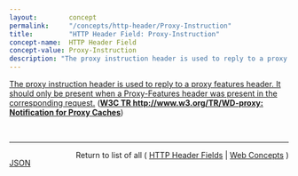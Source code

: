 ```yaml
---
layout:        concept
permalink:     "/concepts/http-header/Proxy-Instruction"
title:         "HTTP Header Field: Proxy-Instruction"
concept-name:  HTTP Header Field
concept-value: Proxy-Instruction
description: "The proxy instruction header is used to reply to a proxy features header. It should only be present when a Proxy-Features header was present in the corresponding request."
---
```


[The proxy instruction header is used to reply to a proxy features header. It should only be present when a Proxy-Features header was present in the corresponding request.](http://www.w3.org/TR/WD-proxy "Read documentation for HTTP Header Field &#34;Proxy-Instruction&#34;") (**[W3C TR http://www.w3.org/TR/WD-proxy: Notification for Proxy Caches](/specs/W3C/TR/WD-proxy "A mechanism to enable better functioning of proxies is proposed. This mechanism allows proxies to inform a remote server about transactions performed using the cache and for servers to inform proxies when data becomes stale.")**)

<br/>
<hr/>

<p style="float : left"><a href="./Proxy-Instruction.json" title="JSON representing this particular Web Concept value">JSON</a></p>
<p style="text-align: right">Return to list of all ( <a href="../http-header/">HTTP Header Fields</a> | <a href="../">Web Concepts</a> )</p>

